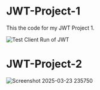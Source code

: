 # JWT-Project-1
This the code for my JWT Project 1.

![Test Client Run of JWT](https://github.com/user-attachments/assets/c82ac062-0610-458a-b9f9-8da55c293a6a)

# JWT-Project-2
![Screenshot 2025-03-23 235750](https://github.com/user-attachments/assets/d8d3a72e-ef1a-4b98-9b3b-61a0aa7bcd2b)
